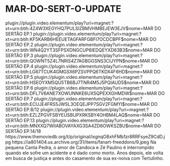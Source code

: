 # MAR-DO-SERT-O-UPDATE

<item>
<title>[COLOR silver][B] MAR DO SERTÃO 1º TEMPORADA [/COLOR][/B][COLOR yellow]  FULL HD  [B][/COLOR][/B]</title>
<link>plugin://plugin.video.elementum/play?uri=magnet:?xt=urn:btih:4Z4W3XEGYHQ7PULSIZBMVHMBEJEW3EJV$nome=MAR DO SERTÃO EP.1</link>
<link>plugin://plugin.video.elementum/play?uri=magnet:?xt=urn:btih:KF5KARB6HEEUETAGFARFGBFI7OCDCBPF$nome=MAR DO SERTÃO EP.2</link>
<link>plugin://plugin.video.elementum/play?uri=magnet:?xt=urn:btih:WN4Q2YT3SFPSXDNGCUP6IEDQEYXD63B3$nome=MAR DO SERTÃO EP.3</link>
<link>plugin://plugin.video.elementum/play?uri=magnet:?xt=urn:btih:QOWNT5Z4L7NRIS4Z7AGBGGSNS3CIJYPN$nome=MAR DO SERTÃO EP.4</link>
<link>plugin://plugin.video.elementum/play?uri=magnet:?xt=urn:btih:LG67TCUK4GMGSX6PZSVPPQ6TKDX4F6HD$nome=MAR DO SERTÃO EP.5</link>
<link>plugin://plugin.video.elementum/play?uri=magnet:?xt=urn:btih:HSEOYXM5QU5TB6BJ7TNR4M5J5PQIAUD5$nome=MAR DO SERTÃO EP.6</link>
<link>plugin://plugin.video.elementum/play?uri=magnet:?xt=urn:btih:DFL7V6ANE7XOWUNNKE6UX5QPEXXGHMDW$nome=MAR DO SERTÃO EP.7</link>
<link>plugin://plugin.video.elementum/play?uri=magnet:?xt=urn:btih:ECUJE4FRS5JWSL3OEQEJPP7SGV2FGMYI$nome=MAR DO SERTÃO EP.8/12</link>
<link>plugin://plugin.video.elementum/play?uri=magnet:?xt=urn:btih:EZLZPGVFSBYEUSBUPXRKSBY4OHBM4LAQ$nome=MAR DO SERTÃO EP.13</link>
<link>plugin://plugin.video.elementum/play?uri=magnet:?xt=urn:btih:MNXXQ7WIIABOVAYAXG3SA4ZD6OWKSZBU$nome=MAR DO SERTÃO EP.14/18</link>
<thumbnail>https://www.themoviedb.org/t/p/original/ixgnqO8xhFMb1zr8RRFsyeZ9CdD.jpg</thumbnail>
<fanart>https://ia801404.us.archive.org/31/items/fanart-freeddons/9.jpeg</fanart>
<info>Na pequena Canta Pedra, o amor de Candoca e Zé Paulino é interrompido quando ele sofre um acidente e é dado como morto. Anos depois, ele volta em busca de justiça e antes do casamento de sua ex-noiva com Tertulinho.</info>
</item>

